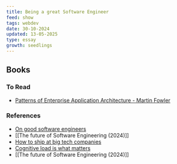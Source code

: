 ```yaml
---
title: Being a great Software Engineer
feed: show
tags: webdev
date: 30-10-2024
updated: 13-05-2025
type: essay
growth: seedlings
---
```


## Books

### To Read

- [Patterns of Enterprise Application Architecture - Martin Fowler](https://martinfowler.com/books/eaa.html)

### References

- [On good software engineers](https://candost.blog/on-good-software-engineers/)
- [[The future of Software Engineering (2024)]]
- [How to ship at big tech companies](https://www.seangoedecke.com/how-to-ship/)
- [Cognitive load is what matters](https://minds.md/zakirullin/cognitive)
- [[The future of Software Engineering (2024)]]
